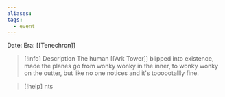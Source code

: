 ```yaml
---
aliases: 
tags:
  - event
---
```

Date:
Era: [[Tenechron]]

>[!info] Description
>The human [[Ark Tower]] blipped into existence, made the planes go from wonky wonky in the inner, to wonky wonky on the outter, but like no one notices and it's toooootallly fine. 

>[!help] [](Ark%20Tower.md)nts